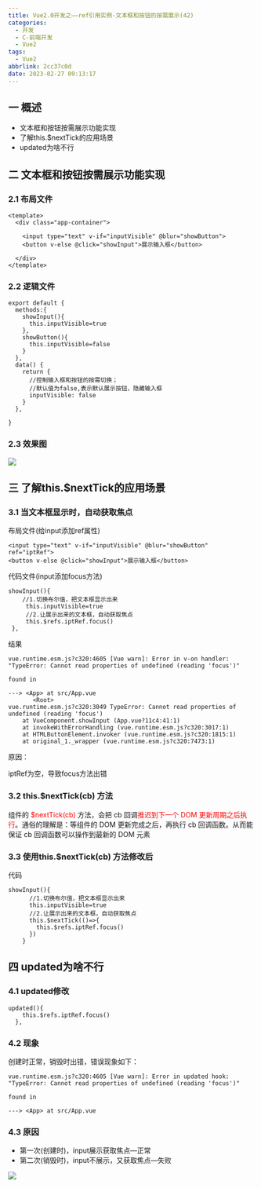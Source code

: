 ```yaml
---
title: Vue2.0开发之——ref引用实例-文本框和按钮的按需展示(42)
categories:
  - 开发
  - C-前端开发
  - Vue2
tags:
  - Vue2
abbrlink: 2cc37c0d
date: 2023-02-27 09:13:17
---
```

## 一 概述

* 文本框和按钮按需展示功能实现
* 了解this.$nextTick的应用场景
* updated为啥不行

<!--more-->

## 二 文本框和按钮按需展示功能实现

### 2.1 布局文件

```
<template>
  <div class="app-container">

    <input type="text" v-if="inputVisible" @blur="showButton">
    <button v-else @click="showInput">展示输入框</button>

  </div>
</template>
```

### 2.2 逻辑文件

```
export default {
  methods:{
    showInput(){
      this.inputVisible=true
    },
    showButton(){
      this.inputVisible=false
    }
  },
  data() {
    return {
      //控制输入框和按钮的按需切换；
      //默认值为false,表示默认展示按钮，隐藏输入框
      inputVisible: false
    }
  },

}
```

### 2.3 效果图
![][1]

## 三 了解this.$nextTick的应用场景

### 3.1 当文本框显示时，自动获取焦点

布局文件(给input添加ref属性)

```
<input type="text" v-if="inputVisible" @blur="showButton" ref="iptRef">
<button v-else @click="showInput">展示输入框</button>
```

代码文件(input添加focus方法)

```
showInput(){
    //1.切换布尔值，把文本框显示出来
     this.inputVisible=true
     //2.让展示出来的文本框，自动获取焦点
     this.$refs.iptRef.focus()
 },
```

结果

```
vue.runtime.esm.js?c320:4605 [Vue warn]: Error in v-on handler: "TypeError: Cannot read properties of undefined (reading 'focus')"

found in

---> <App> at src/App.vue
       <Root>
vue.runtime.esm.js?c320:3049 TypeError: Cannot read properties of undefined (reading 'focus')
    at VueComponent.showInput (App.vue?11c4:41:1)
    at invokeWithErrorHandling (vue.runtime.esm.js?c320:3017:1)
    at HTMLButtonElement.invoker (vue.runtime.esm.js?c320:1815:1)
    at original_1._wrapper (vue.runtime.esm.js?c320:7473:1)
```

原因：

iptRef为空，导致focus方法出错

### 3.2 this.$nextTick(cb) 方法

组件的 <font color=red>$nextTick(cb) </font>方法，会把 cb 回调<font color=red>推迟到下一个 DOM 更新周期之后执行</font>。通俗的理解是：等组件的
DOM 更新完成之后，再执行 cb 回调函数。从而能保证 cb 回调函数可以操作到最新的 DOM 元素

### 3.3 使用this.$nextTick(cb) 方法修改后

代码

```
showInput(){
      //1.切换布尔值，把文本框显示出来
      this.inputVisible=true
      //2.让展示出来的文本框，自动获取焦点
      this.$nextTick(()=>{
        this.$refs.iptRef.focus()
      })
    }
```

## 四 updated为啥不行

### 4.1 updated修改

```
updated(){
    this.$refs.iptRef.focus()
  },
```

### 4.2 现象

创建时正常，销毁时出错，错误现象如下：

```
vue.runtime.esm.js?c320:4605 [Vue warn]: Error in updated hook: "TypeError: Cannot read properties of undefined (reading 'focus')"

found in

---> <App> at src/App.vue
```

### 4.3 原因

* 第一次(创建时)，input展示获取焦点—正常
* 第二次(销毁时)，input不展示，又获取焦点—失败

![][2]



[1]:https://raw.githubusercontent.com/PGzxc/CDN/master/blog-vue/vue02-42-ref-vuecomponent-button-input-show.gif
[2]:https://raw.githubusercontent.com/PGzxc/CDN/master/blog-vue/vue02-42-ref-vuecomponent-update.png